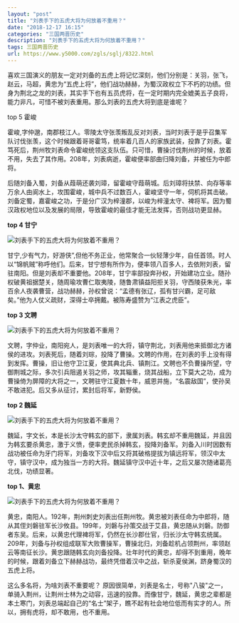 ```yaml
---
layout: "post"
title: "刘表手下的五虎大将为何放着不重用？"
date: "2018-12-17 16:15"
categories: "三国两晋历史"
description: "刘表手下的五虎大将为何放着不重用？"
tags: 三国两晋历史
url: https://www.y5000.com/zgls/sglj/8322.html
---
```






喜欢三国演义的朋友一定对刘备的五虎上将记忆深刻，他们分别是：关羽，张飞，赵云，马超，黄忠为“五虎上将”，他们战功赫赫，为蜀汉政权立下不朽的功绩。但身为荆北之龙的刘表，其实手下也有五员虎将，在一定时期内完全媲美五子良将，能力非凡，可惜不被刘表重用。那么刘表的五虎大将到底是谁呢？

top 5 霍峻

霍峻,字仲邈，南郡枝江人。零陵太守张羡叛乱反对刘表，当时刘表于是乎召集军队讨伐张羡，这个时候跟着哥哥霍笃，统率着几百人的家族武装，投靠了刘表。霍笃死后，荆州牧刘表命令霍峻统领这支队伍。只可惜，曹操讨伐荆州的时候，放着不用，失去了其作用。208年，刘表病逝，霍峻便率部曲归降刘备，并被任为中郎将。

后随刘备入蜀，刘备从葭萌还袭刘璋，留霍峻守葭萌城。后刘璋将扶禁、向存等率万余人由阆水上，攻围霍峻，城中兵不过数百人，霍峻坚守一年，伺机将其击破。刘备定蜀，嘉霍峻之功，于是分广汉为梓潼郡，以峻为梓潼太守、裨将军。因为蜀汉政权地位以及发展的局限，导致霍峻的最佳才能无法发挥，否则战功更显赫。

**top 4 甘宁**

![刘表手下的五虎大将为何放着不重用？](/uploads/allimg/161226/6-16122616264A30.JPG)

甘宁,少有气力，好游侠”,但他不务正业，他常聚合一伙轻薄少年，自任首领。时人以“锦帆贼”称呼他们。后来，甘宁想有所作为，便率领八百多人，去依附刘表，留驻南阳。但是刘表却不重要他。208年，甘宁率部投奔孙权，开始建功立业。随孙权破黄祖据楚关，随周瑜攻曹仁取夷陵，随鲁肃镇益阳拒关羽，守西陵获朱光，率百余人夜袭曹营，战功赫赫，孙权曾说：“孟德有张辽，孤有甘兴霸，足可敌矣。”他为人仗义疏财，深得士卒拥戴。被陈寿盛赞为“江表之虎臣”。

**top 3 文聘**

![刘表手下的五虎大将为何放着不重用？](/uploads/allimg/161226/6-161226162S0Z3.JPG)

文聘，字仲业，南阳宛人，是刘表唯一的大将，镇守荆北，刘表用他来抵御北方诸侯的进攻。刘表死后，随着刘琮，投降了曹操。文聘的作用，在刘表的手上没有得到发挥。曹操，旧让他守卫江夏，使其典北兵、镇荆江。文聘也不负曹操所望，守御荆城之际，多次引兵阻遏关羽之师，攻其辎重，烧其战船，立下莫大之功，成为曹操倚为屏障的大将之一，文聘驻守江夏数十年，威恩并施，“名震敌国”，使孙吴不敢进犯。后又多从征讨，累封后将军，新野侯。

**top 2 魏延**

![刘表手下的五虎大将为何放着不重用？](/uploads/allimg/161226/6-161226162UI25.JPG)

魏延，字文长，本是长沙太守韩玄的部下，隶属刘表。韩玄却不重用魏延，并且因为韩玄要杀黄忠，激于义愤，便率吏民杀掉韩玄，投降刘备军。刘备入川时因数有战功被任命为牙门将军，刘备攻下汉中后又将其破格提拔为镇远将军，领汉中太守，镇守汉中，成为独当一方的大将。魏延镇守汉中近十年，之后又屡次随诸葛亮北伐，功绩显著。

**top 1、黄忠**

![刘表手下的五虎大将为何放着不重用？](/uploads/allimg/161226/6-161226162923144.JPG)

黄忠，南阳人。192年，荆州刺史刘表出任荆州牧。黄忠被刘表任命为中郎将，随从其侄刘磐驻军长沙攸县。199年，刘磐与孙策交战于艾县，黄忠随从刘磐。防御者东吴。后来，以黄忠代理裨将军，仍然在长沙郡仕官，归长沙太守韩玄统属。209年，刘备与孙权组成联军大败曹操军，曹操北归，刘备趁机占领荆州，率领赵云等南征长沙。黄忠跟随韩玄向刘备投降。壮年时代的黄忠，却得不到重用，晚年的时候，跟着刘备立下赫赫战功，最终凭借着汉中之战，斩杀夏侯渊，跻身蜀汉的五虎上将。

这么多名将，为啥刘表不重要呢？
原因很简单，刘表是名士，号称"八骏"之一，单骑入荆州，让荆州士林为之动容，迅速的投靠。而像甘宁，魏延，黄忠之辈都是本土寒门，刘表总端起自己的“名士”架子，瞧不起有社会地位低而有实才的人。所以，拥有虎将，却不敢用，也不重用。
